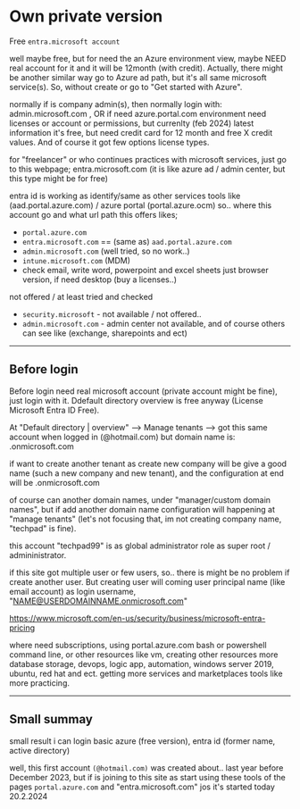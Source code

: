 # Own private version

Free `entra.microsoft account`

well maybe free, but for need the an Azure environment view, maybe NEED real account for it and it will be 12month (with credit). Actually, there might be another similar way go to Azure ad path, but it's all same microsoft service(s). So, without create or go to "Get started with Azure".

normally if is company admin(s), then normally login with: admin.microsoft.com , OR if need azure.portal.com environment need licenses or account or permissions, but currenlty (feb 2024) latest information it's free, but need credit card for 12 month and free X credit values. And of course it got few options license types.

for "freelancer" or who continues practices with microsoft services, just go to this webpage; entra.microsoft.com (it is like azure ad / admin center, but this type might be for free)

entra id is working as identify/same as other services tools like (aad.portal.azure.com) / azure portal (portal.azure.ocm)
so.. where this account go and what url path this offers likes;
- `portal.azure.com`
- `entra.microsoft.com` == (same as) `aad.portal.azure.com`
- `admin.microsoft.com` (well tried, so no work..) 
- `intune.microsoft.com` (MDM)
- check email, write word, powerpoint and excel sheets just browser version, if need desktop (buy a licenses..)

not offered / at least tried and checked
- `security.microsoft` - not available / not offered..
- `admin.microsoft.com` - admin center not available, and of course others can see like (exchange, sharepoints and ect)

<hr> 

## Before login 

Before login need real microsoft account (private account might be fine), just login with it. Ddefault directory overview is free anyway (License Microsoft Entra ID Free).

At "Default directory | overview" --> Manage tenants --> got this same account when logged in (<nicknameDomain>@hotmail.com)
but domain name is: <nicknameDomain>.onmicrosoft.com

if want to create another tenant as create new company will be give a good name (such a new company and new tenant), and the configuration at end will be <domainName>.onmicrosoft.com 

of course can another domain names, under "manager/custom domain names", but if add another domain name configuration will happening at "manage tenants" (let's not focusing that, im not creating company name, "techpad" is fine).

this account "techpad99" is as global administrator role as super root / admininistrator.

if this site got multiple user or few users, so.. there is might be no problem if create another user. But creating user will coming user principal name (like email account) as login username, "NAME@USERDOMAINNAME.onmicrosoft.com"

https://www.microsoft.com/en-us/security/business/microsoft-entra-pricing

where need subscriptions, using portal.azure.com bash or powershell command line, or other resources like vm, creating other resources more database storage, devops, logic app, automation, windows server 2019, ubuntu, red hat and ect. getting more services and marketplaces tools like more practicing.

<hr> 

## Small summay

small result i can login basic azure (free version), entra id (former name, active directory)

well, this first account `(@hotmail.com)` was created about.. last year before December 2023, but if is joining to this site as start using these tools of the pages `portal.azure.com` and "entra.microsoft.com" jos it's started today 20.2.2024
